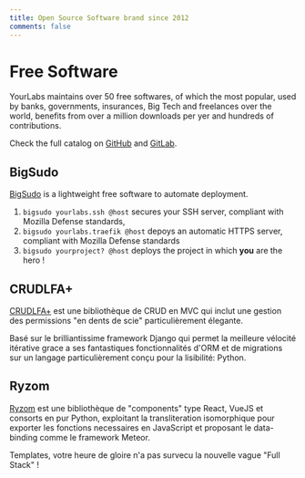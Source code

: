 ```yaml
---
title: Open Source Software brand since 2012
comments: false
---
```


# Free Software

YourLabs maintains over 50 free softwares, of which the most popular, used by
banks, governments, insurances, Big Tech and freelances over the world,
benefits from over a million downloads per yer and hundreds of contributions.

Check the full catalog on [GitHub](https://github.com/yourlabs) and
[GitLab](https://yourlabs.io/oss).

## BigSudo

[BigSudo](https://yourlabs.io/oss/bigsudo) is a lightweight free software to automate deployment.

1. `bigsudo yourlabs.ssh @host` secures your SSH server, compliant with Mozilla Defense standards,
1. `bigsudo yourlabs.traefik @host` depoys an automatic HTTPS server, compliant with Mozilla Defense standards
1. `bigsudo yourproject? @host` deploys the project in which **you** are the hero !

## CRUDLFA+

[CRUDLFA+](https://yourlabs.io/oss/crudlfap) est une bibliothèque de CRUD en
MVC qui inclut une gestion des permissions "en dents de scie" particulièrement
élegante.

Basé sur le brilliantissime framework Django qui permet la meilleure
vélocité itérative grace a ses fantastiques fonctionnalités d'ORM et de
migrations sur un langage particulièrement conçu pour la lisibilité: Python.

## Ryzom

[Ryzom](https://yourlabs.io/oss/ryzom) est une bibliothèque de "components"
type React, VueJS et consorts en pur Python, exploitant la transliteration
isomorphique pour exporter les fonctions necessaires en JavaScript et proposant
le data-binding comme le framework Meteor.

Templates, votre heure de gloire n'a pas survecu la nouvelle vague "Full Stack"
!

